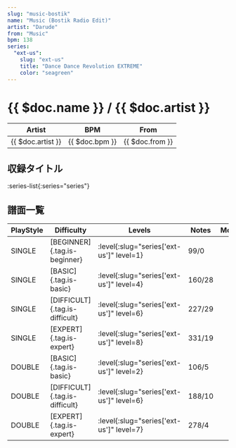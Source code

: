 ```yaml
---
slug: "music-bostik"
name: "Music (Bostik Radio Edit)"
artist: "Darude"
from: "Music"
bpm: 138
series:
  "ext-us":
    slug: "ext-us"
    title: "Dance Dance Revolution EXTREME"
    color: "seagreen"
---
```


# {{ $doc.name }} / {{ $doc.artist }}

|Artist|BPM|From|
|------|---|----|
|{{ $doc.artist }}|{{ $doc.bpm }}|{{ $doc.from }}|

## 収録タイトル

:series-list{:series="series"}

## 譜面一覧

|PlayStyle|Difficulty|Levels|Notes|Movie|
|---------|----------|------|-----|-----|
|SINGLE|[BEGINNER]{.tag.is-beginner}|:level{:slug="series['ext-us']" level=1}|99/0||
|SINGLE|[BASIC]{.tag.is-basic}|:level{:slug="series['ext-us']" level=4}|160/28||
|SINGLE|[DIFFICULT]{.tag.is-difficult}|:level{:slug="series['ext-us']" level=6}|227/29||
|SINGLE|[EXPERT]{.tag.is-expert}|:level{:slug="series['ext-us']" level=8}|331/19||
|DOUBLE|[BASIC]{.tag.is-basic}|:level{:slug="series['ext-us']" level=2}|106/5||
|DOUBLE|[DIFFICULT]{.tag.is-difficult}|:level{:slug="series['ext-us']" level=6}|188/10||
|DOUBLE|[EXPERT]{.tag.is-expert}|:level{:slug="series['ext-us']" level=7}|278/4||
